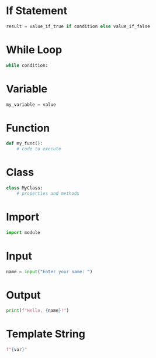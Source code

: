 <link rel="preload" as='style' href="https://actwu.github.io/md.css"/>
<link rel="stylesheet" href="https://actwu.github.io/md.css"/>

# If Statement
```py
result = value_if_true if condition else value_if_false
```

# While Loop
```py
while condition:
```
# Variable 
```py
my_variable = value
```

# Function
```py
def my_func():
    # code to execute
```

# Class
```py
class MyClass:
    # properties and methods
```

# Import
```py
import module
```

# Input
```py
name = input("Enter your name: ")
```

# Output
```py
print(f"Hello, {name}!")
```

# Template String
```py
f"{var}"
```




